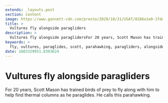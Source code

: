 ```yaml
--- 
extends: _layouts.post 
section: content 
image: https://www.gannett-cdn.com/presto/2020/10/21/USAT/8286a1e0-1fdd-4eb0-ae9e-6ad0b3b5fc42-16x9.jpg?crop=1911,1075,x8,y0&width=1911&height=1075&format=pjpg&auto=webp 
title: > 
  Vultures fly alongside paragliders 
description: > 
  Vultures fly alongside paraglidersFor 20 years, Scott Mason has trained birds of prey to fly along with him to help find thermal columns as he paraglides.He calls this parahawking. 
keywords: > 
  fly, vultures, paraglides, scott, parahawking, paragliders, alongside, prey, thermal, mason, trained, paraglidersfor 
date: 1603329951.8393624 
--- 
```

<div><h1 class="gnt_sv_hl">Vultures fly alongside paragliders</h1><p class="gnt_sv_vb">For 20 years, Scott Mason has trained birds of prey to fly along with him to help find thermal columns as he paraglides. He calls this parahawking.</p></div>